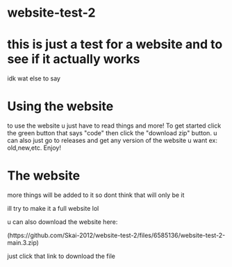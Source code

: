 # website-test-2

<head>
  <h1>this is just a test for a website and to see if it actually works</h1>

   <p> idk wat else to say</p>


  <h1>Using the website</h1>
<p>to use the website u just have to read things and more! To get started click the green button that says "code" then click the "download zip" button.
  u can also just go to releases and get any version of the website u want ex: old,new,etc. Enjoy!</p>
  
  <h1>The website</h1>
  <p>more things will be added to it so dont think that will only be it</p>
  <p> ill try to make it a full website lol</p>
  <p> u can also download the website here:</p> (https://github.com/Skai-2012/website-test-2/files/6585136/website-test-2-main.3.zip)
  <p> just click that link to download the file</p>
